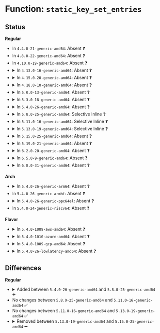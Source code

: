 # Function: <code>static_key_set_entries</code>

## Status
<b>Regular</b>
<ul>
<li>
In <code>4.4.0-21-generic-amd64</code>: Absent ❓
</li>
<li>
In <code>4.8.0-22-generic-amd64</code>: Absent ❓
</li>
<li>
In <code>4.10.0-19-generic-amd64</code>: Absent ❓
</li>
<li>
<details>
<summary>In <code>4.13.0-16-generic-amd64</code>: Absent ❓</summary>

```json
{
  "name": "static_key_set_entries",
  "collision_type": "Unique Static",
  "inline_type": "Full",
  "funcs": [
    {
      "addr": 18446744071580632973,
      "name": "static_key_set_entries",
      "external": false,
      "loc": "kernel/jump_label.c:288",
      "file": "kernel/jump_label.c",
      "inline": "not declared, inlined",
      "caller_inline": [
        "kernel/jump_label.c:jump_label_module_notify",
        "kernel/jump_label.c:jump_label_del_module",
        "kernel/jump_label.c:jump_label_init"
      ],
      "caller_func": []
    }
  ],
  "symbols": []
}
```
</details>
</li>
<li>
<details>
<summary>In <code>4.15.0-20-generic-amd64</code>: Absent ❓</summary>

```json
{
  "name": "static_key_set_entries",
  "collision_type": "Unique Static",
  "inline_type": "Selective",
  "funcs": [
    {
      "addr": 18446744071580712736,
      "name": "static_key_set_entries",
      "external": false,
      "loc": "kernel/jump_label.c:342",
      "file": "kernel/jump_label.c",
      "inline": "not declared, inlined",
      "caller_inline": [],
      "caller_func": [
        "kernel/jump_label.c:jump_label_module_notify",
        "kernel/jump_label.c:jump_label_del_module",
        "kernel/jump_label.c:jump_label_init"
      ]
    }
  ],
  "symbols": [
    {
      "addr": 18446744071580712736,
      "name": "static_key_set_entries.isra.12",
      "section": ".text",
      "bind": "STB_LOCAL",
      "size": 44
    }
  ]
}
```
</details>
</li>
<li>
<details>
<summary>In <code>4.18.0-10-generic-amd64</code>: Absent ❓</summary>

```json
{
  "name": "static_key_set_entries",
  "collision_type": "Unique Static",
  "inline_type": "Selective",
  "funcs": [
    {
      "addr": 18446744071580845168,
      "name": "static_key_set_entries",
      "external": false,
      "loc": "kernel/jump_label.c:343",
      "file": "kernel/jump_label.c",
      "inline": "not declared, inlined",
      "caller_inline": [],
      "caller_func": [
        "kernel/jump_label.c:jump_label_module_notify",
        "kernel/jump_label.c:jump_label_del_module",
        "kernel/jump_label.c:jump_label_init"
      ]
    }
  ],
  "symbols": [
    {
      "addr": 18446744071580845168,
      "name": "static_key_set_entries.isra.14",
      "section": ".text",
      "bind": "STB_LOCAL",
      "size": 44
    }
  ]
}
```
</details>
</li>
<li>
<details>
<summary>In <code>5.0.0-13-generic-amd64</code>: Absent ❓</summary>

```json
{
  "name": "static_key_set_entries",
  "collision_type": "Unique Static",
  "inline_type": "Selective",
  "funcs": [
    {
      "addr": 18446744071580913968,
      "name": "static_key_set_entries",
      "external": false,
      "loc": "kernel/jump_label.c:356",
      "file": "kernel/jump_label.c",
      "inline": "not declared, inlined",
      "caller_inline": [],
      "caller_func": [
        "kernel/jump_label.c:jump_label_module_notify",
        "kernel/jump_label.c:jump_label_del_module",
        "kernel/jump_label.c:jump_label_init"
      ]
    }
  ],
  "symbols": [
    {
      "addr": 18446744071580913968,
      "name": "static_key_set_entries.isra.13",
      "section": ".text",
      "bind": "STB_LOCAL",
      "size": 44
    }
  ]
}
```
</details>
</li>
<li>
<details>
<summary>In <code>5.3.0-18-generic-amd64</code>: Absent ❓</summary>

```json
{
  "name": "static_key_set_entries",
  "collision_type": "Unique Static",
  "inline_type": "Selective",
  "funcs": [
    {
      "addr": 18446744071581012064,
      "name": "static_key_set_entries",
      "external": false,
      "loc": "kernel/jump_label.c:380",
      "file": "kernel/jump_label.c",
      "inline": "not declared, inlined",
      "caller_inline": [],
      "caller_func": [
        "kernel/jump_label.c:jump_label_module_notify",
        "kernel/jump_label.c:jump_label_del_module",
        "kernel/jump_label.c:jump_label_init"
      ]
    }
  ],
  "symbols": [
    {
      "addr": 18446744071581012064,
      "name": "static_key_set_entries.isra.0",
      "section": ".text",
      "bind": "STB_LOCAL",
      "size": 46
    }
  ]
}
```
</details>
</li>
<li>
<details>
<summary>In <code>5.4.0-26-generic-amd64</code>: Absent ❓</summary>

```json
{
  "name": "static_key_set_entries",
  "collision_type": "Unique Static",
  "inline_type": "Full",
  "funcs": [
    {
      "addr": 18446744071581067934,
      "name": "static_key_set_entries",
      "external": false,
      "loc": "kernel/jump_label.c:380",
      "file": "kernel/jump_label.c",
      "inline": "not declared, inlined",
      "caller_inline": [
        "kernel/jump_label.c:jump_label_module_notify",
        "kernel/jump_label.c:jump_label_del_module",
        "kernel/jump_label.c:jump_label_init"
      ],
      "caller_func": []
    }
  ],
  "symbols": []
}
```
</details>
</li>
<li>
<details>
<summary>In <code>5.8.0-25-generic-amd64</code>: Selective Inline ❓</summary>

```c
void static_key_set_entries(struct static_key * key, struct jump_entry * entries)
```

```json
{
  "name": "static_key_set_entries",
  "collision_type": "Unique Static",
  "inline_type": "Selective",
  "funcs": [
    {
      "addr": 18446744071581250163,
      "name": "static_key_set_entries",
      "external": false,
      "loc": "kernel/jump_label.c:380",
      "file": "kernel/jump_label.c",
      "inline": "not declared, inlined",
      "caller_inline": [
        "kernel/jump_label.c:jump_label_del_module",
        "kernel/jump_label.c:jump_label_add_module"
      ],
      "caller_func": [
        "kernel/jump_label.c:jump_label_init"
      ]
    }
  ],
  "symbols": [
    {
      "addr": 18446744071581247664,
      "name": "static_key_set_entries",
      "section": ".text",
      "bind": "STB_LOCAL",
      "size": 50
    }
  ]
}
```
</details>
</li>
<li>
<details>
<summary>In <code>5.11.0-16-generic-amd64</code>: Selective Inline ❓</summary>

```c
void static_key_set_entries(struct static_key * key, struct jump_entry * entries)
```

```json
{
  "name": "static_key_set_entries",
  "collision_type": "Unique Static",
  "inline_type": "Selective",
  "funcs": [
    {
      "addr": 18446744071581292243,
      "name": "static_key_set_entries",
      "external": false,
      "loc": "kernel/jump_label.c:380",
      "file": "kernel/jump_label.c",
      "inline": "not declared, inlined",
      "caller_inline": [
        "kernel/jump_label.c:jump_label_del_module",
        "kernel/jump_label.c:jump_label_add_module"
      ],
      "caller_func": [
        "kernel/jump_label.c:jump_label_init"
      ]
    }
  ],
  "symbols": [
    {
      "addr": 18446744071581289552,
      "name": "static_key_set_entries",
      "section": ".text",
      "bind": "STB_LOCAL",
      "size": 50
    }
  ]
}
```
</details>
</li>
<li>
<details>
<summary>In <code>5.13.0-19-generic-amd64</code>: Selective Inline ❓</summary>

```c
void static_key_set_entries(struct static_key * key, struct jump_entry * entries)
```

```json
{
  "name": "static_key_set_entries",
  "collision_type": "Unique Static",
  "inline_type": "Selective",
  "funcs": [
    {
      "addr": 18446744071581309907,
      "name": "static_key_set_entries",
      "external": false,
      "loc": "kernel/jump_label.c:382",
      "file": "kernel/jump_label.c",
      "inline": "not declared, inlined",
      "caller_inline": [
        "kernel/jump_label.c:jump_label_del_module",
        "kernel/jump_label.c:jump_label_add_module"
      ],
      "caller_func": [
        "kernel/jump_label.c:jump_label_init"
      ]
    }
  ],
  "symbols": [
    {
      "addr": 18446744071581307392,
      "name": "static_key_set_entries",
      "section": ".text",
      "bind": "STB_LOCAL",
      "size": 50
    }
  ]
}
```
</details>
</li>
<li>
<details>
<summary>In <code>5.15.0-25-generic-amd64</code>: Absent ❓</summary>

```json
{
  "name": "static_key_set_entries",
  "collision_type": "Unique Static",
  "inline_type": "Full",
  "funcs": [
    {
      "addr": 18446744071581555011,
      "name": "static_key_set_entries",
      "external": false,
      "loc": "kernel/jump_label.c:382",
      "file": "kernel/jump_label.c",
      "inline": "not declared, inlined",
      "caller_inline": [
        "kernel/jump_label.c:jump_label_del_module",
        "kernel/jump_label.c:jump_label_add_module",
        "kernel/jump_label.c:jump_label_init"
      ],
      "caller_func": []
    }
  ],
  "symbols": []
}
```
</details>
</li>
<li>
<details>
<summary>In <code>5.19.0-21-generic-amd64</code>: Absent ❓</summary>

```json
{
  "name": "static_key_set_entries",
  "collision_type": "Unique Static",
  "inline_type": "Full",
  "funcs": [
    {
      "addr": 18446744071581903946,
      "name": "static_key_set_entries",
      "external": false,
      "loc": "kernel/jump_label.c:382",
      "file": "kernel/jump_label.c",
      "inline": "not declared, inlined",
      "caller_inline": [
        "kernel/jump_label.c:jump_label_del_module",
        "kernel/jump_label.c:jump_label_add_module",
        "kernel/jump_label.c:jump_label_init"
      ],
      "caller_func": []
    }
  ],
  "symbols": []
}
```
</details>
</li>
<li>
<details>
<summary>In <code>6.2.0-20-generic-amd64</code>: Absent ❓</summary>

```json
{
  "name": "static_key_set_entries",
  "collision_type": "Unique Static",
  "inline_type": "Full",
  "funcs": [
    {
      "addr": 18446744071582337978,
      "name": "static_key_set_entries",
      "external": false,
      "loc": "kernel/jump_label.c:406",
      "file": "kernel/jump_label.c",
      "inline": "not declared, inlined",
      "caller_inline": [
        "kernel/jump_label.c:jump_label_del_module",
        "kernel/jump_label.c:jump_label_add_module",
        "kernel/jump_label.c:jump_label_init"
      ],
      "caller_func": []
    }
  ],
  "symbols": []
}
```
</details>
</li>
<li>
<details>
<summary>In <code>6.5.0-9-generic-amd64</code>: Absent ❓</summary>

```json
{
  "name": "static_key_set_entries",
  "collision_type": "Unique Static",
  "inline_type": "Full",
  "funcs": [
    {
      "addr": 18446744071582539723,
      "name": "static_key_set_entries",
      "external": false,
      "loc": "kernel/jump_label.c:406",
      "file": "kernel/jump_label.c",
      "inline": "not declared, inlined",
      "caller_inline": [
        "kernel/jump_label.c:jump_label_del_module",
        "kernel/jump_label.c:jump_label_add_module",
        "kernel/jump_label.c:jump_label_init"
      ],
      "caller_func": []
    }
  ],
  "symbols": []
}
```
</details>
</li>
<li>
<details>
<summary>In <code>6.8.0-31-generic-amd64</code>: Absent ❓</summary>

```json
{
  "name": "static_key_set_entries",
  "collision_type": "Unique Static",
  "inline_type": "Full",
  "funcs": [
    {
      "addr": 18446744071582708875,
      "name": "static_key_set_entries",
      "external": false,
      "loc": "kernel/jump_label.c:406",
      "file": "kernel/jump_label.c",
      "inline": "not declared, inlined",
      "caller_inline": [
        "kernel/jump_label.c:jump_label_del_module",
        "kernel/jump_label.c:jump_label_add_module",
        "kernel/jump_label.c:jump_label_init"
      ],
      "caller_func": []
    }
  ],
  "symbols": []
}
```
</details>
</li>
</ul>
<b>Arch</b>
<ul>
<li>
<details>
<summary>In <code>5.4.0-26-generic-arm64</code>: Absent ❓</summary>

```json
{
  "name": "static_key_set_entries",
  "collision_type": "Unique Static",
  "inline_type": "Full",
  "funcs": [
    {
      "addr": 18446603336492428364,
      "name": "static_key_set_entries",
      "external": false,
      "loc": "kernel/jump_label.c:380",
      "file": "kernel/jump_label.c",
      "inline": "not declared, inlined",
      "caller_inline": [
        "kernel/jump_label.c:jump_label_module_notify",
        "kernel/jump_label.c:jump_label_del_module",
        "kernel/jump_label.c:jump_label_init"
      ],
      "caller_func": []
    }
  ],
  "symbols": []
}
```
</details>
</li>
<li>
In <code>5.4.0-26-generic-armhf</code>: Absent ❓
</li>
<li>
<details>
<summary>In <code>5.4.0-26-generic-ppc64el</code>: Absent ❓</summary>

```json
{
  "name": "static_key_set_entries",
  "collision_type": "Unique Static",
  "inline_type": "Full",
  "funcs": [
    {
      "addr": 13835058055285699216,
      "name": "static_key_set_entries",
      "external": false,
      "loc": "kernel/jump_label.c:380",
      "file": "kernel/jump_label.c",
      "inline": "not declared, inlined",
      "caller_inline": [
        "kernel/jump_label.c:jump_label_module_notify",
        "kernel/jump_label.c:jump_label_del_module",
        "kernel/jump_label.c:jump_label_init"
      ],
      "caller_func": []
    }
  ],
  "symbols": []
}
```
</details>
</li>
<li>
In <code>5.4.0-24-generic-riscv64</code>: Absent ❓
</li>
</ul>
<b>Flavor</b>
<ul>
<li>
<details>
<summary>In <code>5.4.0-1009-aws-amd64</code>: Absent ❓</summary>

```json
{
  "name": "static_key_set_entries",
  "collision_type": "Unique Static",
  "inline_type": "Full",
  "funcs": [
    {
      "addr": 18446744071581036782,
      "name": "static_key_set_entries",
      "external": false,
      "loc": "kernel/jump_label.c:380",
      "file": "kernel/jump_label.c",
      "inline": "not declared, inlined",
      "caller_inline": [
        "kernel/jump_label.c:jump_label_module_notify",
        "kernel/jump_label.c:jump_label_del_module",
        "kernel/jump_label.c:jump_label_init"
      ],
      "caller_func": []
    }
  ],
  "symbols": []
}
```
</details>
</li>
<li>
<details>
<summary>In <code>5.4.0-1010-azure-amd64</code>: Absent ❓</summary>

```json
{
  "name": "static_key_set_entries",
  "collision_type": "Unique Static",
  "inline_type": "Full",
  "funcs": [
    {
      "addr": 18446744071580982862,
      "name": "static_key_set_entries",
      "external": false,
      "loc": "kernel/jump_label.c:380",
      "file": "kernel/jump_label.c",
      "inline": "not declared, inlined",
      "caller_inline": [
        "kernel/jump_label.c:jump_label_module_notify",
        "kernel/jump_label.c:jump_label_del_module",
        "kernel/jump_label.c:jump_label_init"
      ],
      "caller_func": []
    }
  ],
  "symbols": []
}
```
</details>
</li>
<li>
<details>
<summary>In <code>5.4.0-1009-gcp-amd64</code>: Absent ❓</summary>

```json
{
  "name": "static_key_set_entries",
  "collision_type": "Unique Static",
  "inline_type": "Full",
  "funcs": [
    {
      "addr": 18446744071581027982,
      "name": "static_key_set_entries",
      "external": false,
      "loc": "kernel/jump_label.c:380",
      "file": "kernel/jump_label.c",
      "inline": "not declared, inlined",
      "caller_inline": [
        "kernel/jump_label.c:jump_label_module_notify",
        "kernel/jump_label.c:jump_label_del_module",
        "kernel/jump_label.c:jump_label_init"
      ],
      "caller_func": []
    }
  ],
  "symbols": []
}
```
</details>
</li>
<li>
<details>
<summary>In <code>5.4.0-26-lowlatency-amd64</code>: Absent ❓</summary>

```json
{
  "name": "static_key_set_entries",
  "collision_type": "Unique Static",
  "inline_type": "Full",
  "funcs": [
    {
      "addr": 18446744071581089342,
      "name": "static_key_set_entries",
      "external": false,
      "loc": "kernel/jump_label.c:380",
      "file": "kernel/jump_label.c",
      "inline": "not declared, inlined",
      "caller_inline": [
        "kernel/jump_label.c:jump_label_module_notify",
        "kernel/jump_label.c:jump_label_del_module",
        "kernel/jump_label.c:jump_label_init"
      ],
      "caller_func": []
    }
  ],
  "symbols": []
}
```
</details>
</li>
</ul>

## Differences
<b>Regular</b>
<ul>
<li>
<details>
<summary>Added between <code>5.4.0-26-generic-amd64</code> and <code>5.8.0-25-generic-amd64</code> ➕</summary>

```c
void static_key_set_entries(struct static_key * key, struct jump_entry * entries)
```
</details>
</li>
<li>
No changes between <code>5.8.0-25-generic-amd64</code> and <code>5.11.0-16-generic-amd64</code> ✅
</li>
<li>
No changes between <code>5.11.0-16-generic-amd64</code> and <code>5.13.0-19-generic-amd64</code> ✅
</li>
<li>
<details>
<summary>Removed between <code>5.13.0-19-generic-amd64</code> and <code>5.15.0-25-generic-amd64</code> ➖</summary>

```c
void static_key_set_entries(struct static_key * key, struct jump_entry * entries)
```
</details>
</li>
</ul>
